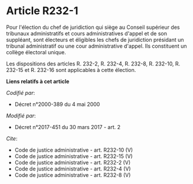 # Article R232-1

Pour l'élection du chef de juridiction qui siège au Conseil supérieur des tribunaux administratifs et cours administratives
d'appel et de son suppléant, sont électeurs et éligibles les chefs de juridiction présidant un tribunal administratif ou une
cour administrative d'appel. Ils constituent un collège électoral unique. 

Les dispositions des articles R. 232-2, R. 232-4, R. 232-8, R. 232-10, R. 232-15 et R. 232-16 sont applicables à cette
élection.

**Liens relatifs à cet article**

_Codifié par_:

  - Décret n°2000-389 du 4 mai 2000

_Modifié par_:

  - Décret n°2017-451 du 30 mars 2017 - art. 2

_Cite_:

  - Code de justice administrative - art. R232-10 (V)
  - Code de justice administrative - art. R232-15 (V)
  - Code de justice administrative - art. R232-2 (V)
  - Code de justice administrative - art. R232-4 (V)
  - Code de justice administrative - art. R232-8 (V)
